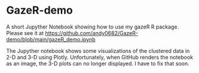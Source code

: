 # GazeR-demo
A  short Jupyther Notebook showing how to use my gazeR R package.
Please see it at https://github.com/andy0682/GazeR-demo/blob/main/gazeR_demo.ipynb 

The Jupyther notebook shows some visualizations of the clustered data in 2-D and 3-D using Plotly.
Unfortunately, when GitHub renders the notebook as an image, the 3-D plots can no longer displayed.
I have to fix that soon.
